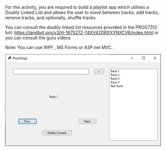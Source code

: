 For this activity, you are required to build a playlist app which utilises a Doubly Linked List and allows the user to move between tracks, add tracks, remove tracks, and optionally, shuffle tracks.
 
You can consult the doubly linked list resources provided in the PROG7312 bot: https://landbot.pro/v3/H-1675272-74XV42DRXXYNXCV6/index.html or you can consult the guru videos 
 
Note: You can use WPF , MS Forms or ASP.net MVC.

![Screenshot](doubly.jpeg)